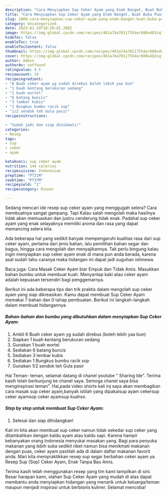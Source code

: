 ```yaml
---
description: "Cara Menyiapkan Sup Ceker Ayam yang Enak Banget, Buat Buka Puasa Sempurna"
title: "Cara Menyiapkan Sup Ceker Ayam yang Enak Banget, Buat Buka Puasa Sempurna"
slug: 2868-cara-menyiapkan-sup-ceker-ayam-yang-enak-banget-buat-buka-puasa-sempurna
category: Uncategorized
date: 2023-01-24T10:20:01.200Z
image: https://img-global.cpcdn.com/recipes/461a74a70117554e/680x482cq70/sup-ceker-ayam-foto-resep-utama.jpg
hideToc: false
enableToc: true
enableTocContent: false
thumbnail: https://img-global.cpcdn.com/recipes/461a74a70117554e/680x482cq70/sup-ceker-ayam-foto-resep-utama.jpg
cover: https://img-global.cpcdn.com/recipes/461a74a70117554e/680x482cq70/sup-ceker-ayam-foto-resep-utama.jpg
author: Admin
authorAv: notfound
ratingvalue: 4.5
reviewcount: 19
recipeingredient:
- "6 Buah ceker ayam yg sudah direbus boleh lebih yaa bun"
- "1 buah kentang berukuran sedang"
- "1 buah wortel"
- "6 batang buncis"
- "3 lembar kubis"
- "1 Bungkus bumbu racik sop"
- "1/2 sendok teh Gula pasir"
recipeinstructions:

- "Sudah jadi dan siap dinikmati!"
categories:
- Resep
tags:
- sup
- ceker
- ayam

katakunci: sup ceker ayam 
nutrition: 144 calories
recipecuisine: Indonesian
preptime: "PT21M"
cooktime: "PT37M"
recipeyield: "1"
recipecategory: Dinner

---
```



Sedang mencari ide resep sup ceker ayam yang menggugah selera? Cara membuatnya sangat gampang. Tapi Kalau salah mengolah maka hasilnya tidak akan memuaskan dan justru cenderung tidak enak. Padahal sup ceker ayam yang enak selayaknya memiliki aroma dan rasa yang dapat memancing selera kita.


Ada beberapa hal yang sedikit banyak mempengaruhi kualitas rasa dari sup ceker ayam, pertama dari jenis bahan, lalu pemilihan bahan segar dan bagus, hingga cara mengolah dan menyajikannya. Tak perlu bingung kalau ingin menyiapkan sup ceker ayam enak di mana pun anda berada, karena asal sudah tahu caranya maka hidangan ini dapat jadi suguhan istimewa.

Baca juga: Cara Masak Ceker Ayam biar Empuk dan Tidak Amis. Masukkan bahan bumbu untuk membuat kuah. Menyantap kaki atau ceker ayam adalah kepuasan tersendiri bagi penggemarnya.


Berikut ini ada beberapa tips dan trik praktis dalam mengolah sup ceker ayam yang siap dikreasikan. Kamu dapat membuat Sup Ceker Ayam memakai 7 bahan dan 0 tahap pembuatan. Berikut ini langkah-langkah dalam membuat hidangannya.

<!--inarticleads1-->

##### Bahan-bahan dan bumbu yang dibutuhkan dalam menyiapkan Sup Ceker Ayam:

1. Ambil 6 Buah ceker ayam yg sudah direbus (boleh lebih yaa bun)
1. Siapkan 1 buah kentang berukuran sedang
1. Gunakan 1 buah wortel
1. Sediakan 6 batang buncis
1. Sediakan 3 lembar kubis
1. Sediakan 1 Bungkus bumbu racik sop
1. Gunakan 1/2 sendok teh Gula pasir


Hai Teman- teman, selamat datang di chanel youtube &#34; Sharing Ide&#34;. Terima kasih telah berkunjung ke chanel saya. Semoga chanel saya bisa menginspirasi teman&#34;. Hai,pada video shorts kali inj saya akan membagikan cara masak sup ceker ayam,banyak istilah yang dipakaisup ayam cekersup ceker ayamsop ceker ayamsup kuahso. 

<!--inarticleads2-->

##### Step by step untuk membuat Sup Ceker Ayam:


1. Selesai dan siap dihidangkan!

Kali ini kita akan membuat sup ceker namun tidak sekedar sup ceker yang ditambahkan dengan kaldu ayam atau kaldu sapi. Karena hampir kebanyakan orang Indonesia menyukai masakan yang. Bagi para penyuka makanan yang lebih suka sedikit ribet namun bisa menikmati makanan dengan puas, ceker ayam pastilah ada di dalam daftar makanan favorit anda. Mari kita mempraktikkan resep sup segar berbahan ceker ayam ya. Resep Sup (Sop) Ceker Ayam, Enak Tanpa Bau Amis. 

Terima kasih telah menggunakan resep yang tim kami tampilkan di sini. Besar harapan kami, olahan Sup Ceker Ayam yang mudah di atas dapat membantu anda menyiapkan hidangan yang menarik untuk keluarga/teman maupun menjadi inspirasi untuk berbisnis kuliner. Selamat mencoba!
